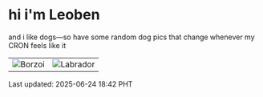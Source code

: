 # hi i'm Leoben

and i like dogs—so have some random dog pics that change whenever my CRON feels like it

|  |  |
|--------|----------|
| ![Borzoi](https://random-dog-vercel.vercel.app/api/random-borzoi?v=1750761778) | ![Labrador](https://random-dog-vercel.vercel.app/api/random-labrador?v=1750761778) |

Last updated: 2025-06-24 18:42 PHT
